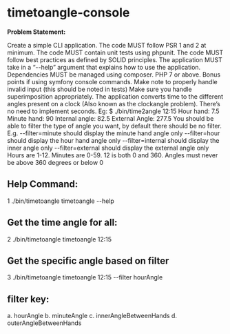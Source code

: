 # timetoangle-console

**Problem Statement:**

Create a simple CLI application.
The code MUST follow PSR​ 1 and 2 at minimum.
The code MUST contain unit tests using phpunit​.
The code MUST follow best practices as defined by SOLID​ principles.
The application MUST take in a “--help” argument that explains how to use the application.
Dependencies MUST be managed using composer.
PHP 7 or above.
Bonus points if using symfony console commands.
Make note to properly handle invalid input (this should be noted in tests)
Make sure you handle superimposition appropriately.
The application converts time to the different angles present on a clock (Also known as the
clock​ ​angle​ ​problem​). There’s no need to implement seconds.
Eg:
$ ./bin/time2angle 12:15
Hour hand: 7.5
Minute hand: 90
Internal angle: 82.5
External Angle: 277.5
You should be able to filter the type of angle you want, by default there should be no filter. E.g.
--filter=minute should display the minute hand angle only
--filter=hour should display the hour hand angle only
--filter=internal should display the inner angle only
--filter=external should display the external angle only
Hours are 1-12.
Minutes are 0-59.
12 is both 0 and 360.
Angles must never be above 360 degrees or below 0

**Help Command:**
----------------------------------------------
1 ./bin/timetoangle timetoangle --help

Get the time angle for all:
----------------------------------------------
2 ./bin/timetoangle timetoangle 12:15

Get the specific angle based on  filter
----------------------------------------------
3 ./bin/timetoangle timetoangle 12:15 --filter hourAngle 

filter key:
----------
a. hourAngle
b. minuteAngle
c. innerAngleBetweenHands
d. outerAngleBetweenHands
